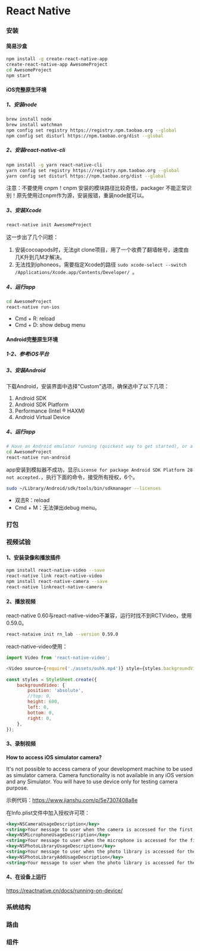 # React Native

### 安装

#### 简易沙盒

```bash
npm install -g create-react-native-app
create-react-native-app AwesomeProject
cd AwesomeProject
npm start
```

#### iOS完整原生环境

##### 1、安装node

```bash
brew install node
brew install watchman
npm config set registry https://registry.npm.taobao.org --global
npm config set disturl https://npm.taobao.org/dist --global
```

##### 2、安装react-native-cli

```bash
npm install -g yarn react-native-cli
yarn config set registry https://registry.npm.taobao.org --global
yarn config set disturl https://npm.taobao.org/dist --global
```

注意：不要使用 cnpm！cnpm 安装的模块路径比较奇怪，packager 不能正常识别！原先使用过cnpm作为源，安装报错，重装node就可以。

##### 3、安装Xcode

```bash
react-native init AwesomeProject
```

这一步出了几个问题：

1. 安装cocoapods时，无法git clone项目，用了一个收费了翻墙帐号，速度由几K升到几M才解决。
2. 无法找到iphoneos，需要指定Xcode的路径 `sudo xcode-select --switch /Applications/Xcode.app/Contents/Developer/ `。

##### 4、运行app

```bash
cd AwesomeProject
react-native run-ios
```

- Cmd + R: reload
- Cmd + D: show debug menu

#### Android完整原生环境

##### 1-2、参考iOS平台

##### 3、安装Android

下载Android，安装界面中选择"Custom"选项，确保选中了以下几项：

1. Android SDK
2. Android SDK Platform
3. Performance (Intel ® HAXM)
4. Android Virtual Device

##### 4、运行app

```bash
# Have an Android emulator running (quickest way to get started), or a device connected.
cd AwesomeProject
react-native run-android
```

app安装到模拟器不成功，显示`License for package Android SDK Platform 28 not accepted.`，执行下面的命令，接受所有授权，6个。

```bash
sudo ~/Library/Android/sdk/tools/bin/sdkmanager --licenses
```

- 双击R：reload
- Cmd + M：无法弹出debug menu。

### 打包



### 视频试验

#### 1、安装录像和播放插件

```bash
npm install react-native-video --save
react-native link react-native-video
npm install react-native-camera --save
react-native linkreact-native-camera
```

#### 2、播放视频

react-native 0.60与react-native-video不兼容，运行时找不到RCTVideo，使用0.59.0。

```bash
react-nataive init rn_lab --version 0.59.0
```

react-native-video使用：

```javascript
import Video from 'react-native-video';

<Video source={require('./assets/ouhk.mp4')} style={styles.backgroundVideo}/>
  
const styles = StyleSheet.create({
    backgroundVideo: {
        position: 'absolute',
        //top: 0,
        height: 600,
        left: 0,
        bottom: 0,
        right: 0,
    },
});
```

#### 3、录制视频

**How to access iOS simulator camera?**

It's not possible to access camera of your development machine to be used as simulator camera. Camera functionality is not available in any iOS version and any Simulator. You will have to use device only for testing camera purpose.

示例代码：https://www.jianshu.com/p/5e7307408a8e

在Info.plist文件中加入授权许可项：

```xml
<key>NSCameraUsageDescription</key>
<string>Your message to user when the camera is accessed for the first time</string>
<key>NSMicrophoneUsageDescription</key>
<string>Your message to user when the microphone is accessed for the first time</string>
<key>NSPhotoLibraryUsageDescription</key>
<string>Your message to user when the photo library is accessed for the first time</string>
<key>NSPhotoLibraryAddUsageDescription</key>
<string>Your message to user when the photo library is accessed for the first time</string>
```

#### 4、在设备上运行

https://reactnative.cn/docs/running-on-device/

### 系统结构

### 路由

### 组件
